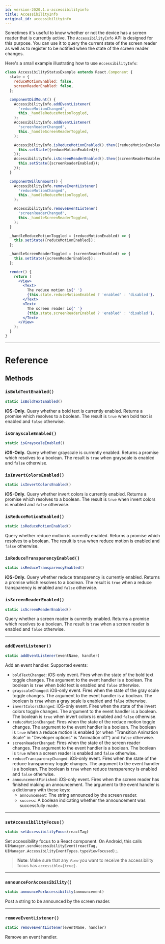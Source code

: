 ```yaml
---
id: version-2020.1.x-accessibilityinfo
title: AccessibilityInfo
original_id: accessibilityinfo
---
```


Sometimes it's useful to know whether or not the device has a screen reader that is currently active. The `AccessibilityInfo` API is designed for this purpose. You can use it to query the current state of the screen reader as well as to register to be notified when the state of the screen reader changes.

Here's a small example illustrating how to use `AccessibilityInfo`:

```jsx
class AccessibilityStatusExample extends React.Component {
  state = {
    reduceMotionEnabled: false,
    screenReaderEnabled: false,
  };

  componentDidMount() {
    AccessibilityInfo.addEventListener(
      'reduceMotionChanged',
      this._handleReduceMotionToggled,
    );
    AccessibilityInfo.addEventListener(
      'screenReaderChanged',
      this._handleScreenReaderToggled,
    );

    AccessibilityInfo.isReduceMotionEnabled().then((reduceMotionEnabled) => {
      this.setState({reduceMotionEnabled});
    });
    AccessibilityInfo.isScreenReaderEnabled().then((screenReaderEnabled) => {
      this.setState({screenReaderEnabled});
    });
  }

  componentWillUnmount() {
    AccessibilityInfo.removeEventListener(
      'reduceMotionChanged',
      this._handleReduceMotionToggled,
    );

    AccessibilityInfo.removeEventListener(
      'screenReaderChanged',
      this._handleScreenReaderToggled,
    );
  }

  _handleReduceMotionToggled = (reduceMotionEnabled) => {
    this.setState({reduceMotionEnabled});
  };

  _handleScreenReaderToggled = (screenReaderEnabled) => {
    this.setState({screenReaderEnabled});
  };

  render() {
    return (
      <View>
        <Text>
          The reduce motion is{' '}
          {this.state.reduceMotionEnabled ? 'enabled' : 'disabled'}.
        </Text>
        <Text>
          The screen reader is{' '}
          {this.state.screenReaderEnabled ? 'enabled' : 'disabled'}.
        </Text>
      </View>
    );
  }
}
```

---

# Reference

## Methods

### `isBoldTextEnabled()`

```jsx
static isBoldTextEnabled()
```

**iOS-Only.** Query whether a bold text is currently enabled. Returns a promise which resolves to a boolean. The result is `true` when bold text is enabled and `false` otherwise.

### `isGrayscaleEnabled()`

```jsx
static isGrayscaleEnabled()
```

**iOS-Only.** Query whether grayscale is currently enabled. Returns a promise which resolves to a boolean. The result is `true` when grayscale is enabled and `false` otherwise.

### `isInvertColorsEnabled()`

```jsx
static isInvertColorsEnabled()
```

**iOS-Only.** Query whether invert colors is currently enabled. Returns a promise which resolves to a boolean. The result is `true` when invert colors is enabled and `false` otherwise.

### `isReduceMotionEnabled()`

```jsx
static isReduceMotionEnabled()
```

Query whether reduce motion is currently enabled. Returns a promise which resolves to a boolean. The result is `true` when reduce motion is enabled and `false` otherwise.

### `isReduceTransparencyEnabled()`

```jsx
static isReduceTransparencyEnabled()
```

**iOS-Only.** Query whether reduce transparency is currently enabled. Returns a promise which resolves to a boolean. The result is `true` when a reduce transparency is enabled and `false` otherwise.

### `isScreenReaderEnabled()`

```jsx
static isScreenReaderEnabled()
```

Query whether a screen reader is currently enabled. Returns a promise which resolves to a boolean. The result is `true` when a screen reader is enabled and `false` otherwise.

---

### `addEventListener()`

```jsx
static addEventListener(eventName, handler)
```

Add an event handler. Supported events:

- `boldTextChanged`: iOS-only event. Fires when the state of the bold text toggle changes. The argument to the event handler is a boolean. The boolean is `true` when bold text is enabled and `false` otherwise.
- `grayscaleChanged`: iOS-only event. Fires when the state of the gray scale toggle changes. The argument to the event handler is a boolean. The boolean is `true` when a gray scale is enabled and `false` otherwise.
- `invertColorsChanged`: iOS-only event. Fires when the state of the invert colors toggle changes. The argument to the event handler is a boolean. The boolean is `true` when invert colors is enabled and `false` otherwise.
- `reduceMotionChanged`: Fires when the state of the reduce motion toggle changes. The argument to the event handler is a boolean. The boolean is `true` when a reduce motion is enabled (or when "Transition Animation Scale" in "Developer options" is "Animation off") and `false` otherwise.
- `screenReaderChanged`: Fires when the state of the screen reader changes. The argument to the event handler is a boolean. The boolean is `true` when a screen reader is enabled and `false` otherwise.
- `reduceTransparencyChanged`: iOS-only event. Fires when the state of the reduce transparency toggle changes. The argument to the event handler is a boolean. The boolean is `true` when reduce transparency is enabled and `false` otherwise.
- `announcementFinished`: iOS-only event. Fires when the screen reader has finished making an announcement. The argument to the event handler is a dictionary with these keys:
  - `announcement`: The string announced by the screen reader.
  - `success`: A boolean indicating whether the announcement was successfully made.

---

### `setAccessibilityFocus()`

```jsx
static setAccessibilityFocus(reactTag)
```

Set accessibility focus to a React component. On Android, this calls `UIManager.sendAccessibilityEvent(reactTag, UIManager.AccessibilityEventTypes.typeViewFocused);`.

> **Note**: Make sure that any `View` you want to receive the accessibility focus has `accessible={true}`.

---

### `announceForAccessibility()`

```jsx
static announceForAccessibility(announcement)
```

Post a string to be announced by the screen reader.

---

### `removeEventListener()`

```jsx
static removeEventListener(eventName, handler)
```

Remove an event handler.
